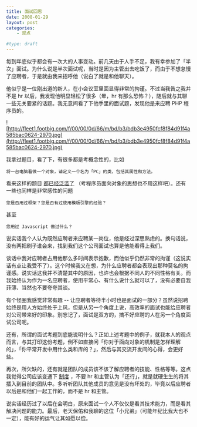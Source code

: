 ```yaml
---
title: 面试回思
date: 2008-01-29
layout: post
categories:
    - 观点

#type: draft
---
```


每到年底似乎都会有一次大的人事变动。前几天由于人手不足，我有幸参加了「半次」面试。为什么说是半次面试呢，当时是因为主管出去吃饭了，而由于不想怠慢了应聘者，于是就由我来招呼他（说白了就是和他聊天）。

他似乎是一位刚出道的新人，在小会议室里面显得非常的拘谨。不过当我告之我并不是 hr 以后，我发现他明显轻松了很多（晕，hr 有那么恐怖？），随后就与其聊一些无关要紧的话题。我无意间看了下他手里的面试题，发现他是来应聘 PHP 程序员的。

![http://fleet1.footbig.com/f/00/00/0d/66/m/bd/b3/bdb3e4950fcf8f84d91f4a585bac0624-2970.jpg](http://fleet1.footbig.com/f/00/00/0d/66/m/bd/b3/bdb3e4950fcf8f84d91f4a585bac0624-2970.jpg)

我拿过题目，看了下，有很多都是考概念性的，比如

    将一台电脑看做一个对象，请定义一个名为「PC」的类，包括其属性和方法。

看来这样的题目 [都已经泛滥了](http://ued.taobao.com/blog/2007/11/20/job_test_explanation/) （考程序员面向对象的思想也不用这样吧）。还有一些也同样是非常感性的问题

    您是否用过框架？您是否有过使用模板引擎的经验？

甚至

    您用过 Javascript 做过什么？

说实话我个人认为既然应聘者来应聘某一岗位，他是经过深思熟虑的。换句话说，没有两把刷子谁会来，找到我们这个公司面试也算是他能看得上我们。

谈话中我对应聘者占用他那么多时间表示抱歉，而他似乎仍然非常的拘谨（这说实话有点让我受不了）。这个时候我又在想，为什么应聘者都会表现出那种莫名的拘谨感。说实话这我并不清楚其中的原因，也许也会根据不同人的不同性格有关。而我始终认为作为一名应聘者，使用平常心、有什么说什么就可以了，没有必要自我菲薄、当然也不要夸夸其谈。

有个怪圈我感觉非常有趣 -- 让应聘者等待半小时也是面试的一部分？虽然说招聘始终是用人方始终处于上风，但是从另一个角度上说，高效率的面试也能给应聘者对公司带来好的印象。别忘记了，面试是双方的，搞不好应聘的人在另一个角度面试公司呢。

还有，所谓的面试考题到底能说明什么？正如上述考题中的例子，就我本人的观点而言，与其打印这份考题，倒不如直接问「你对于面向对象的机制是怎样理解的」，「你平常开发中用什么类和库的？」，然后与其交流开发间的心得，会更好些。

再次，所欠缺的，还有就是团队的成员该不该了解应聘者的技能、性格等等。这点我觉得公司应该变通下 [制度]({{site.urls}}/posts/549/) ，不要 hr 和主管认为「还行」，就是就硬生生的将其插入到目前的团队中。多听听团队其他成员的意见是没有坏处的，毕竟以后应聘者以后是和他们一起工作的，而不是 hr 和主管。

说实话经历过了以后在会明白，原来面试一个人不仅仅是看其技术能力，而是看其解决问题的能力。最后，老天保佑和我聊的这位「小兄弟」（可能年纪比我大也不一定），能有好的运气让其如愿以偿。

